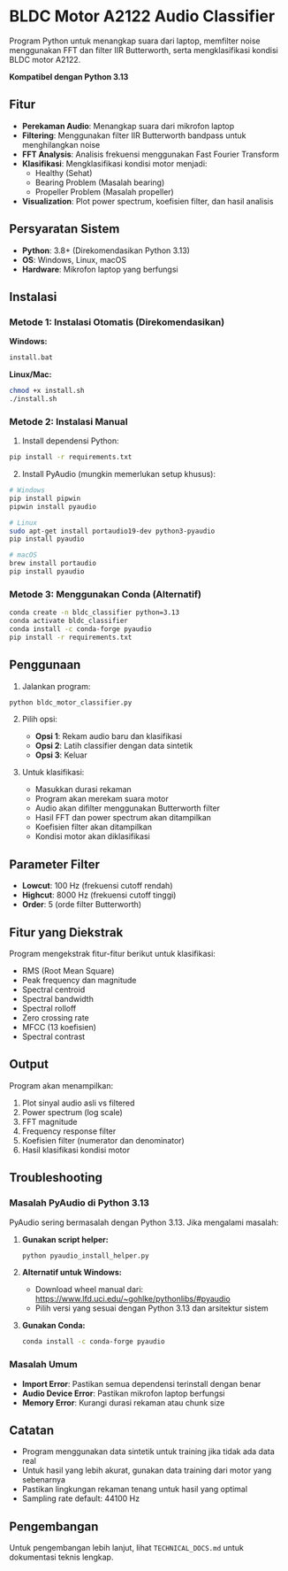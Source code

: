 # BLDC Motor A2122 Audio Classifier

Program Python untuk menangkap suara dari laptop, memfilter noise menggunakan FFT dan filter IIR Butterworth, serta mengklasifikasi kondisi BLDC motor A2122.

**Kompatibel dengan Python 3.13**

## Fitur

- **Perekaman Audio**: Menangkap suara dari mikrofon laptop
- **Filtering**: Menggunakan filter IIR Butterworth bandpass untuk menghilangkan noise
- **FFT Analysis**: Analisis frekuensi menggunakan Fast Fourier Transform
- **Klasifikasi**: Mengklasifikasi kondisi motor menjadi:
  - Healthy (Sehat)
  - Bearing Problem (Masalah bearing)
  - Propeller Problem (Masalah propeller)
- **Visualization**: Plot power spectrum, koefisien filter, dan hasil analisis

## Persyaratan Sistem

- **Python**: 3.8+ (Direkomendasikan Python 3.13)
- **OS**: Windows, Linux, macOS
- **Hardware**: Mikrofon laptop yang berfungsi

## Instalasi

### Metode 1: Instalasi Otomatis (Direkomendasikan)

**Windows:**
```bash
install.bat
```

**Linux/Mac:**
```bash
chmod +x install.sh
./install.sh
```

### Metode 2: Instalasi Manual

1. Install dependensi Python:
```bash
pip install -r requirements.txt
```

2. Install PyAudio (mungkin memerlukan setup khusus):
```bash
# Windows
pip install pipwin
pipwin install pyaudio

# Linux
sudo apt-get install portaudio19-dev python3-pyaudio
pip install pyaudio

# macOS
brew install portaudio
pip install pyaudio
```

### Metode 3: Menggunakan Conda (Alternatif)

```bash
conda create -n bldc_classifier python=3.13
conda activate bldc_classifier
conda install -c conda-forge pyaudio
pip install -r requirements.txt
```

## Penggunaan

1. Jalankan program:
```bash
python bldc_motor_classifier.py
```

2. Pilih opsi:
   - **Opsi 1**: Rekam audio baru dan klasifikasi
   - **Opsi 2**: Latih classifier dengan data sintetik
   - **Opsi 3**: Keluar

3. Untuk klasifikasi:
   - Masukkan durasi rekaman
   - Program akan merekam suara motor
   - Audio akan difilter menggunakan Butterworth filter
   - Hasil FFT dan power spectrum akan ditampilkan
   - Koefisien filter akan ditampilkan
   - Kondisi motor akan diklasifikasi

## Parameter Filter

- **Lowcut**: 100 Hz (frekuensi cutoff rendah)
- **Highcut**: 8000 Hz (frekuensi cutoff tinggi)
- **Order**: 5 (orde filter Butterworth)

## Fitur yang Diekstrak

Program mengekstrak fitur-fitur berikut untuk klasifikasi:
- RMS (Root Mean Square)
- Peak frequency dan magnitude
- Spectral centroid
- Spectral bandwidth
- Spectral rolloff
- Zero crossing rate
- MFCC (13 koefisien)
- Spectral contrast

## Output

Program akan menampilkan:
1. Plot sinyal audio asli vs filtered
2. Power spectrum (log scale)
3. FFT magnitude
4. Frequency response filter
5. Koefisien filter (numerator dan denominator)
6. Hasil klasifikasi kondisi motor

## Troubleshooting

### Masalah PyAudio di Python 3.13

PyAudio sering bermasalah dengan Python 3.13. Jika mengalami masalah:

1. **Gunakan script helper:**
   ```bash
   python pyaudio_install_helper.py
   ```

2. **Alternatif untuk Windows:**
   - Download wheel manual dari: https://www.lfd.uci.edu/~gohlke/pythonlibs/#pyaudio
   - Pilih versi yang sesuai dengan Python 3.13 dan arsitektur sistem

3. **Gunakan Conda:**
   ```bash
   conda install -c conda-forge pyaudio
   ```

### Masalah Umum

- **Import Error**: Pastikan semua dependensi terinstall dengan benar
- **Audio Device Error**: Pastikan mikrofon laptop berfungsi
- **Memory Error**: Kurangi durasi rekaman atau chunk size

## Catatan

- Program menggunakan data sintetik untuk training jika tidak ada data real
- Untuk hasil yang lebih akurat, gunakan data training dari motor yang sebenarnya
- Pastikan lingkungan rekaman tenang untuk hasil yang optimal
- Sampling rate default: 44100 Hz

## Pengembangan

Untuk pengembangan lebih lanjut, lihat `TECHNICAL_DOCS.md` untuk dokumentasi teknis lengkap. 